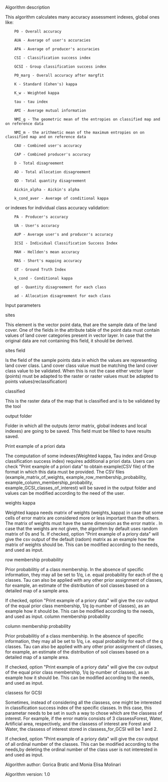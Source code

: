 Algorithm description

This algorithm calculates many accuracy assessment indexes, global ones like:


        P0 - Overall accuracy

        AUA - Average of user's accuracies 

        APA - Average of producer's accuracies 

        CSI - Classification success index 

        GCSI - Group classification success index 

        P0_marg - Overall accuracy after margfit 

        K - Standard (Cohen's) kappa 

        K_w - Weighted kappa 

        tau - tau index 

        AMI - Average mutual information 

        NMI_g - The geometric mean of the entropies on classified map and on reference data 

        NMI_m - the arithmetic mean of the maximum entropies on on classified map and on reference data 

        CAU - Combined user's accuracy 

        CAP - Combined producer's accuracy 

        D - Total disagreement 

        AD - Total allocation disagreement 

        QD - Total quantity disagreement 

        Aickin_alpha - Aickin's alpha 

        k_cond_aver - Average of conditional kappa



or indexes for individual class accuracy validation:



        PA - Producer's accuracy 

        UA - User's accuracy 

        AUP - Average user's and producer's accuracy 

        ICSI - Individual Classification Success Index 

        MAH - Hellden's mean accuracy 

        MAS - Short's mapping accuracy 

        GT - Ground Truth Index 

        k_cond - Conditional kappa 

        qd - Quantity disagreement for each class 

        ad - Allocation disagreement for each class

Input parameters

sites

This element is the vector point data, that are the sample data of the land cover. One of the fields in the attribute table of the point data must contain values of land cover categories present in vector layer. In case that the original data are not containing this field, it should be derived.

sites field

Is the field of the sample points data in which the values are representing land cover class. Land cover class value must be matching the land cover class value to be validated. When this is not the case either vector layer (points) must be adapted to the raster or raster values must be adapted to points values(reclassification)

classified

This is the raster data of the map that is classified and is to be validated by the tool

output folder

Folder in which all the outputs (error matrix, global indexes and local indexes) are going to be saved. This field must be filled to have results saved.

Print example of a priori data

The computation of some indexes(Weighted kappa, Tau index and Group classification success index) requires additional a priori data.
Users can check "Print example of a priori data" to obtain example(CSV file) of the format in which this data must be provided.
The CSV files (example_matrix_of_weights, example_row_membership_probability, example_column_membership_probability, example_GCSI_classes_of_interest) will be saved in the output folder and values can be modified according to the need of the user.

weights kappa


Weighted kappa needs matrix of weights (weights_kappa) in case that some cells of error matrix are considered more or less important than the others. The matrix of weights must have the same dimension as the error matrix .
In case that the weights are not given, the algorithm by default uses random matrix of 0s and 1s.
If checked, option "Print example of a priory data" will give the csv output of the default (radom) matrix as an example how the matrix of weights should be. This can be modified according to the needs, and used as input.


row membership probability

Prior probabilitiy of a class membership. In the absence of specific information, they may all be set to 1/q, i.e. equal probability for each of the q classes. Tau can also be applied with any other prior assignment of classes, for example, an estimate of the distribution of soil classes based on a detailed map of a sample area.

If checked, option "Print example of a priory data" will give the csv output of the equal prior class membership, 1/q (q-number of classes), as an example how it should be. This can be modified according to the needs, and used as input.
column membership probability

column membership probability

Prior probabilitiy of a class membership. In the absence of specific information, they may all be set to 1/q, i.e. equal probability for each of the q classes. Tau can also be applied with any other prior assignment of classes, for example, an estimate of the distribution of soil classes based on a detailed map of a sample area.

If checked, option "Print example of a priory data" will give the csv output of the equal prior class membership, 1/q (q-number of classes), as an example how it should be. This can be modified according to the needs, and used as input.


classess for GCSI

Sometimes, instead of considering all the classess, one might be interested in classification success index of the specific classes. In this case, this parametar needs to be set in such a way to chose which are the classess of interest. For example, if the error matrix consists of 3 classessForest, Water, Artificial area, respectively, and the classess of interest are Forest and Water, the classess of interest stored in classess_for_GCSI will be 1 and 2.

If checked, option "Print example of a priory data" will give the csv output of all ordinal number of the classes. This can be modified according to the needs,by deleting the ordinal number of the class user is not interested in and used as input.


Algorithm author: Gorica Bratic and Monia Elisa Molinari

Algorithm version: 1.0

